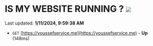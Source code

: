 # IS MY WEBSITE RUNNING ? [![](https://img.shields.io/static/v1?label=Sponsor&message=%E2%9D%A4&logo=GitHub&color=%23fe8e86)](https://github.com/sponsors/<username>)

Last updated: **1/11/2024, 9:59:38 AM**

- `GET` [https://youssefservice.me](https://youssefservice.me) - **Up** (148ms)
